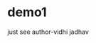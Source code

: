 # demo1
just see
author-vidhi jadhav




































































































































































































































